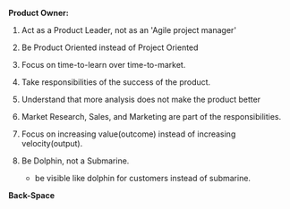 **Product Owner:**

1. Act as a Product Leader, not as an 'Agile project manager'

2. Be Product Oriented instead of Project Oriented

3. Focus on time-to-learn over time-to-market.

4. Take responsibilities of the success of the product.

5. Understand that more analysis does not make the product better

6. Market Research, Sales, and Marketing are part of the responsibilities.

7. Focus on increasing value(outcome) instead of increasing velocity(output).

8. Be Dolphin, not a Submarine.
   - be visible like dolphin for customers instead of submarine.

**Back-Space**
